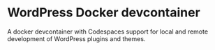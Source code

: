 # WordPress Docker devcontainer

A docker devcontainer with Codespaces support for local and remote development of WordPress plugins and themes.
